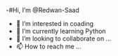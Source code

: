 -#Hi, I’m @Redwan-Saad
- 👀 I’m interested in coading
- 🌱 I’m currently learning Python
- 💞️ I’m looking to collaborate on ...
- 📫 How to reach me ...

<!---
Redwan-Saad/Redwan-Saad is a ✨ special ✨ repository because its `README.md` (this file) appears on your GitHub profile.
You can click the Preview link to take a look at your changes.
--->
